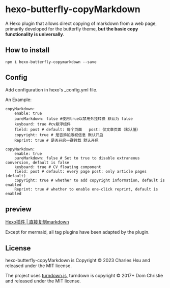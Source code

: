 # hexo-butterfly-copyMarkdown

A Hexo plugin that allows direct copying of markdown from a web page, primarily developed for the butterfly theme, **but the basic copy functionality is universally**.

## How to install

```
npm i hexo-butterfly-copymarkdown --save
```

## Config

Add configuration in hexo's _config.yml file.

An Example:

```
copyMarkdown:
    enable: true
    pureMarkdown: false #使用true以禁用外挂转换 默认为 false
    keyboard: true #cv悬浮组件
    field: post # default: 每个页面   post: 仅文章页面（默认值）
    copyright: true # 是否添加版权信息 默认开启
    Reprint: true # 是否开启一键转载 默认开启
```

```
copyMarkdown:
    enable: true
    pureMarkdown: false # Set to true to disable extraneous conversion, default is false
    keyboard: true # CV floating component
    field: post # default: every page post: only article pages (default)
    copyright: true # whether to add copyright information, default is enabled
    Reprint: true # whether to enable one-click reprint, default is enabled
```

## preview

[Hexo插件 | 直接复制markdown](https://www.crowhsu.top/posts/6e818316.html?_sw-precache=83575f0c05e0f26a4f7a4eb6257822a1)

Except for mermaid, all tag plugins have been adapted by the plugin.

## License
hexo-butterfly-copyMarkdown is Copyright © 2023 Charles Hsu and released under the MIT license.

The project uses [turndown.js](https://github.com/domchristie/turndown), turndown is copyright © 2017+ Dom Christie and released under the MIT license.

